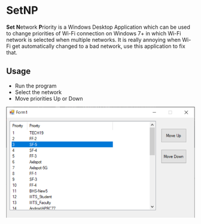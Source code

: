 # SetNP
**Set** **N**etwork **P**riority is a Windows Desktop Application 
which can be used to change priorities of Wi-Fi connection on Windows 7+ 
in which Wi-Fi network is selected when multiple networks.
It is really annoying when Wi-Fi get automatically changed to a bad network,
use this application to fix that.
## Usage
 * Run the program
 * Select the network
 * Move priorities Up or Down
  
![](screen.png)

